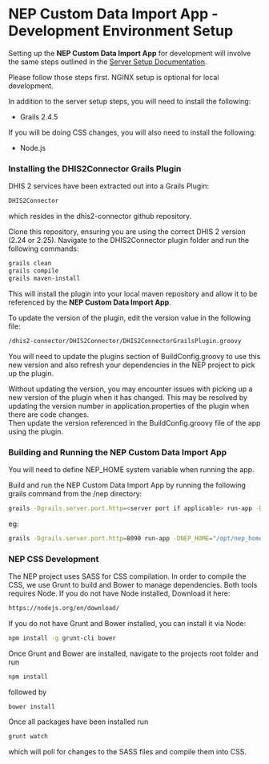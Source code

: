 NEP Custom Data Import App - Development Environment Setup
==========================================================

Setting up the **NEP Custom Data Import App** for development will involve the same steps outlined in the 
 [Server Setup Documentation](Server-Setup.md). 
 
Please follow those steps first. NGINX setup is optional for local development.

In addition to the server setup steps, you will need to install the following:

* Grails 2.4.5

If you will be doing CSS changes, you will also need to install the following:

* Node.js

### Installing the DHIS2Connector Grails Plugin
DHIS 2 services have been extracted out into a Grails Plugin:

```bash
DHIS2Connector
```

which resides in the dhis2-connector github repository. 

Clone this repository, ensuring you are using the correct DHIS 2 version (2.24 or 2.25).
Navigate to the DHIS2Connector plugin folder and run the following commands:

```bash
grails clean
grails compile
grails maven-install
```

This will install the plugin into your local maven repository and allow it to be referenced by the 
**NEP Custom Data Import App**.

To update the version of the plugin, edit the version value in the following file:

```bash
/dhis2-connector/DHIS2Connector/DHIS2ConnectorGrailsPlugin.groovy
```

You will need to update the plugins section of BuildConfig.groovy to use this new version and also refresh your 
dependencies in the NEP project to pick up the plugin.

Without updating the version, you may encounter issues with picking up a new version of the plugin when it has changed.
This may be resolved by updating the version number in application.properties of the plugin when there are code changes.  
Then update the version referenced in the BuildConfig.groovy file of the app using the plugin.

### Building and Running the **NEP Custom Data Import App**
You will need to define NEP_HOME system variable when running the app.

Build and run the NEP Custom Data Import App by running the following grails command from the /nep directory:

```bash
grails -Dgrails.server.port.http=<server port if applicable> run-app -DNEP_HOME="<nep_home_dir>"
```

eg:

```bash
grails -Dgrails.server.port.http=8090 run-app -DNEP_HOME="/opt/nep_home"
```

### NEP CSS Development

The NEP project uses SASS for CSS compilation. In order to compile the CSS, we use Grunt to build and Bower to manage 
dependencies. Both tools requires Node. If you do not have Node installed, Download it here:

```bash
https://nodejs.org/en/download/
```

If you do not have Grunt and Bower installed, you can install it via Node:

```bash
npm install -g grunt-cli bower
```

Once Grunt and Bower are installed, navigate to the projects root folder and run 

```bash
npm install
```

followed by

```bash
bower install
```
 
Once all packages have been installed run

```bash
grunt watch
```

which will poll for changes to the SASS files and compile them into CSS.
